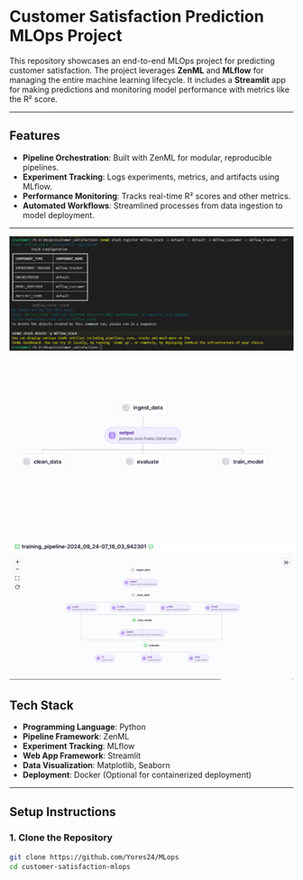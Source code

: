 # Customer Satisfaction Prediction MLOps Project

This repository showcases an end-to-end MLOps project for predicting customer satisfaction. The project leverages **ZenML** and **MLflow** for managing the entire machine learning lifecycle. It includes a **Streamlit** app for making predictions and monitoring model performance with metrics like the R² score.

---

## Features

- **Pipeline Orchestration**: Built with ZenML for modular, reproducible pipelines.
- **Experiment Tracking**: Logs experiments, metrics, and artifacts using MLflow.
- **Performance Monitoring**: Tracks real-time R² scores and other metrics.
- **Automated Workflows**: Streamlined processes from data ingestion to model deployment.

---
![Orchestrator](Images/img1.png)



![Model](Images/img2.png)

![Pipeline](Images/img3.png)

## Tech Stack

- **Programming Language**: Python
- **Pipeline Framework**: ZenML
- **Experiment Tracking**: MLflow
- **Web App Framework**: Streamlit
- **Data Visualization**: Matplotlib, Seaborn
- **Deployment**: Docker (Optional for containerized deployment)

---

## Setup Instructions

### 1. Clone the Repository
```bash
git clone https://github.com/Yores24/MLops
cd customer-satisfaction-mlops
